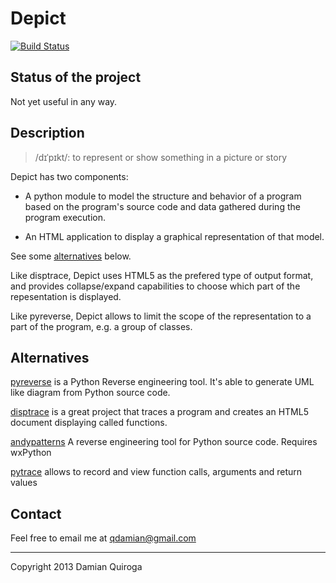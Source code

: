 Depict
======

[![Build Status](https://travis-ci.org/qdamian/depict.png?branch=master)](https://travis-ci.org/qdamian/depict)

Status of the project
---------------------

Not yet useful in any way.

Description
-----------

> /dɪˈpɪkt/: to represent or show something in a picture or story

Depict has two components:

* A python module to model the structure and behavior of a program based on the program's source code and data gathered during the program execution.

* An HTML application to display a graphical representation of that model.

See some [alternatives](https://github.com/qdamian/depict#alternatives) below.

Like disptrace, Depict uses HTML5 as the prefered type of output format, and provides collapse/expand capabilities to choose which part of the repesentation is displayed.

Like pyreverse, Depict allows to limit the scope of the representation to a part of the program, e.g. a group of classes.

Alternatives
------------

[pyreverse][pyreverse] is a Python Reverse engineering tool. It's able to generate UML like diagram from Python source code.

[disptrace][disptrace] is a great project that traces a program and creates an HTML5 document displaying called functions.

[andypatterns][andypatterns] A reverse engineering tool for Python source code. Requires wxPython

[pytrace][pytrace] allows to record and view function calls, arguments and return values

[pyreverse]: http://www.logilab.org/2560 "pyreverse"
[disptrace]: https://github.com/atsuoishimoto/disptrace "disptrace"
[andypatterns]: http://www.andypatterns.com/index.php/products/pynsource/ "andypatterns"
[pytrace]: https://github.com/alonho/pytrace "pytrace"

Contact
-------

Feel free to email me at qdamian@gmail.com

---

Copyright 2013 Damian Quiroga
